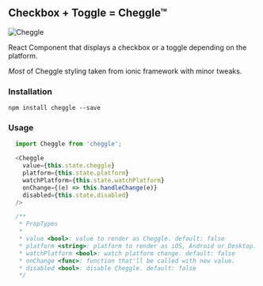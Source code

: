 ## Checkbox + Toggle = Cheggle™

![Cheggle](http://i.imgur.com/AI6LLo5.jpg "Cheggle")

React Component that displays a checkbox or a toggle depending on the platform.

*Most* of Cheggle styling taken from ionic framework with minor tweaks.

### Installation

`npm install cheggle --save`

### Usage

```JavaScript
  import Cheggle from 'cheggle';

  <Cheggle
    value={this.state.cheggle}
    platform={this.state.platform}
    watchPlatform={this.state.watchPlatform}
    onChange={(e) => this.handleChange(e)}
    disabled={this.state.disabled}
  />

  /**
   * PropTypes
   *
   * value <bool>: value to render as Cheggle. default: false
   * platform <string>: platform to render as iOS, Android or Desktop. default: 'auto'
   * watchPlatform <bool>: watch platform change. default: false
   * onChange <func>: function that'll be called with new value.
   * disabled <bool>: disable Cheggle. default: false
   */
```
